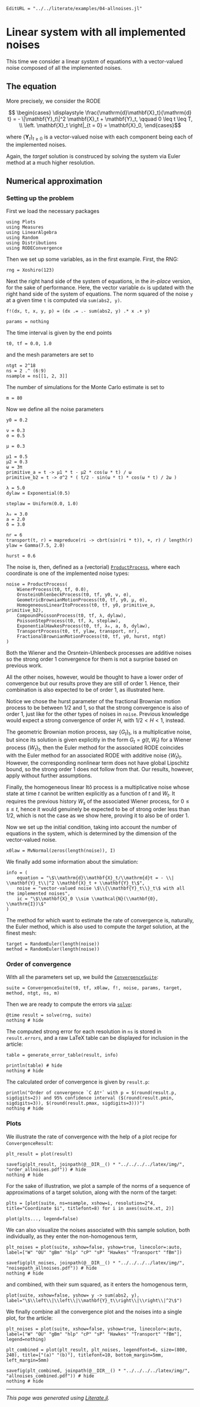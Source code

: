 ```@meta
EditURL = "../../literate/examples/04-allnoises.jl"
```

# Linear system with all implemented noises

This time we consider a linear *system* of equations with a vector-valued noise composed of all the implemented noises.

## The equation

More precisely, we consider the RODE
```math
  \begin{cases}
    \displaystyle \frac{\mathrm{d}\mathbf{X}_t}{\mathrm{d} t} = - \|\mathbf{Y}_t\|^2 \mathbf{X}_t + \mathbf{Y}_t, \qquad 0 \leq t \leq T, \\
  \left. \mathbf{X}_t \right|_{t = 0} = \mathbf{X}_0,
  \end{cases}
```
where $\{\mathbf{Y}_t\}_{t\geq 0}$ is a vector-valued noise with each component being each of the implemented noises.

Again, the *target* solution is construced by solving the system via Euler method at a much higher resolution.

## Numerical approximation

### Setting up the problem

First we load the necessary packages

````@example 04-allnoises
using Plots
using Measures
using LinearAlgebra
using Random
using Distributions
using RODEConvergence
````

Then we set up some variables, as in the first example. First, the RNG:

````@example 04-allnoises
rng = Xoshiro(123)
````

Next the right hand side of the system of equations, in the *in-place* version, for the sake of performance. Here, the vector variable `dx` is updated with the right hand side of the system of equations. The norm squared of the noise `y` at a given time `t` is computed via `sum(abs2, y)`.

````@example 04-allnoises
f!(dx, t, x, y, p) = (dx .= .- sum(abs2, y) .* x .+ y)

params = nothing
````

The time interval is given by the end points

````@example 04-allnoises
t0, tf = 0.0, 1.0
````

and the mesh parameters are set to

````@example 04-allnoises
ntgt = 2^18
ns = 2 .^ (6:9)
nsample = ns[[1, 2, 3]]
````

The number of simulations for the Monte Carlo estimate is set to

````@example 04-allnoises
m = 80
````

Now we define all the noise parameters

````@example 04-allnoises
y0 = 0.2

ν = 0.3
σ = 0.5

μ = 0.3

μ1 = 0.5
μ2 = 0.3
ω = 3π
primitive_a = t -> μ1 * t - μ2 * cos(ω * t) / ω
primitive_b2 = t -> σ^2 * ( t/2 - sin(ω * t) * cos(ω * t) / 2ω )

λ = 5.0
dylaw = Exponential(0.5)

steplaw = Uniform(0.0, 1.0)

λ₀ = 3.0
a = 2.0
δ = 3.0

nr = 6
transport(t, r) = mapreduce(ri -> cbrt(sin(ri * t)), +, r) / length(r)
ylaw = Gamma(7.5, 2.0)

hurst = 0.6
````

The noise is, then, defined as a (vectorial) [`ProductProcess`](@ref), where each coordinate is one of the implemented noise types:

````@example 04-allnoises
noise = ProductProcess(
    WienerProcess(t0, tf, 0.0),
    OrnsteinUhlenbeckProcess(t0, tf, y0, ν, σ),
    GeometricBrownianMotionProcess(t0, tf, y0, μ, σ),
    HomogeneousLinearItoProcess(t0, tf, y0, primitive_a, primitive_b2),
    CompoundPoissonProcess(t0, tf, λ, dylaw),
    PoissonStepProcess(t0, tf, λ, steplaw),
    ExponentialHawkesProcess(t0, tf, λ₀, a, δ, dylaw),
    TransportProcess(t0, tf, ylaw, transport, nr),
    FractionalBrownianMotionProcess(t0, tf, y0, hurst, ntgt)
)
````

Both the Wiener and the Orsntein-Uhlenbeck processes are additive noises so the strong order 1 convergence for them is not a surprise based on previous work.

All the other noises, however, would be thought to have a lower order of convergence but our results prove they are still of order 1. Hence, their combination is also expected to be of order 1, as illustrated here.

Notice we chose the hurst parameter of the fractional Brownian motion process to be between 1/2 and 1, so that the strong convergence is also of order 1, just like for the other types of noises in `noise`. Previous knowledge would expect a strong convergence of order $H$, with $1/2 < H < 1,$ instead.

The geometric Brownian motion process, say $\{G_t\}_t,$ is a multiplicative noise, but since its solution is given explicitly in the form $G_t = g(t, W_t)$ for a Wiener process $\{W_t\}_{t}$, then the Euler method for the associated RODE coincides with the Euler method for an associated RODE with additive noise $\{W_t\}_t.$ However, the corresponding nonlinear term does not have global Lipschitz bound, so the strong order 1 does not follow from that. Our results, however, apply without further assumptions.

Finally, the homogeneous linear Itô process is a multiplicative noise whose state at time $t$ cannot be written explicitly as a function of $t$ and $W_t.$ It requires the previous history $W_s$ of the associated Wiener process, for $0\leq s \leq t,$ hence it would genuinely be expected to be of strong order less than 1/2, which is not the case as we show here, proving it to also be of order 1.

Now we set up the initial condition, taking into account the number of equations in the system, which is determined by the dimension of the vector-valued noise.

````@example 04-allnoises
x0law = MvNormal(zeros(length(noise)), I)
````

We finally add some information about the simulation:

````@example 04-allnoises
info = (
    equation = "\$\\mathrm{d}\\mathbf{X}_t/\\mathrm{d}t = - \\| \\mathbf{Y}_t\\|^2 \\mathbf{X}_t + \\mathbf{Y}_t\$",
    noise = "vector-valued noise \$\\{\\mathbf{Y}_t\\}_t\$ with all the implemented noises",
    ic = "\$\\mathbf{X}_0 \\sim \\mathcal{N}(\\mathbf{0}, \\mathrm{I})\$"
)
````

The method for which want to estimate the rate of convergence is, naturally, the Euler method, which is also used to compute the *target* solution, at the finest mesh:

````@example 04-allnoises
target = RandomEuler(length(noise))
method = RandomEuler(length(noise))
````

### Order of convergence

With all the parameters set up, we build the [`ConvergenceSuite`](@ref):

````@example 04-allnoises
suite = ConvergenceSuite(t0, tf, x0law, f!, noise, params, target, method, ntgt, ns, m)
````

Then we are ready to compute the errors via [`solve`](@ref):

````@example 04-allnoises
@time result = solve(rng, suite)
nothing # hide
````

The computed strong error for each resolution in `ns` is stored in `result.errors`, and a raw LaTeX table can be displayed for inclusion in the article:

````@example 04-allnoises
table = generate_error_table(result, info)

println(table) # hide
nothing # hide
````

The calculated order of convergence is given by `result.p`:

````@example 04-allnoises
println("Order of convergence `C Δtᵖ` with p = $(round(result.p, sigdigits=2)) and 95% confidence interval ($(round(result.pmin, sigdigits=3)), $(round(result.pmax, sigdigits=3)))")
nothing # hide
````

### Plots

We illustrate the rate of convergence with the help of a plot recipe for `ConvergenceResult`:

````@example 04-allnoises
plt_result = plot(result)
````

````@example 04-allnoises
savefig(plt_result, joinpath(@__DIR__() * "../../../../latex/img/", "order_allnoises.pdf")) # hide
nothing # hide
````

For the sake of illustration, we plot a sample of the norms of a sequence of approximations of a target solution, along with the norm of the target:

````@example 04-allnoises
plts = [plot(suite, ns=nsample, xshow=i, resolution=2^4, title="Coordinate $i", titlefont=8) for i in axes(suite.xt, 2)]

plot(plts..., legend=false)
````

We can also visualize the noises associated with this sample solution, both individually, as they enter the non-homogenous term,

````@example 04-allnoises
plt_noises = plot(suite, xshow=false, yshow=true, linecolor=:auto, label=["W" "OU" "gBm" "hlp" "cP" "sP" "Hawkes" "Transport" "fBm"])
````

````@example 04-allnoises
savefig(plt_noises, joinpath(@__DIR__() * "../../../../latex/img/", "noisepath_allnoises.pdf")) # hide
nothing # hide
````

and combined, with their sum squared, as it enters the homogenous term,

````@example 04-allnoises
plot(suite, xshow=false, yshow= y -> sum(abs2, y), label="\$\\left\\|\\left\\|\\mathbf{Y}_t\\right\\|\\right\\|^2\$")
````

We finally combine all the convergence plot and the noises into a single plot, for the article:

````@example 04-allnoises
plt_noises = plot(suite, xshow=false, yshow=true, linecolor=:auto, label=["W" "OU" "gBm" "hlp" "cP" "sP" "Hawkes" "Transport" "fBm"], legend=nothing)

plt_combined = plot(plt_result, plt_noises, legendfont=6, size=(800, 240), title=["(a)" "(b)"], titlefont=10, bottom_margin=5mm, left_margin=5mm)
````

````@example 04-allnoises
savefig(plt_combined, joinpath(@__DIR__() * "../../../../latex/img/", "allnoises_combined.pdf")) # hide
nothing # hide
````

---

*This page was generated using [Literate.jl](https://github.com/fredrikekre/Literate.jl).*

